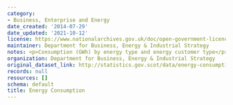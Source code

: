 ```yaml
---
category:
- Business, Enterprise and Energy
date_created: '2014-07-29'
date_updated: '2021-10-12'
license: https://www.nationalarchives.gov.uk/doc/open-government-licence/version/3/
maintainer: Department for Business, Energy & Industrial Strategy
notes: <p>Consumption (GWh) by energy type and energy customer type</p>
organization: Department for Business, Energy & Industrial Strategy
original_dataset_link: http://statistics.gov.scot/data/energy-consumption
records: null
resources: []
schema: default
title: Energy Consumption
---
```

